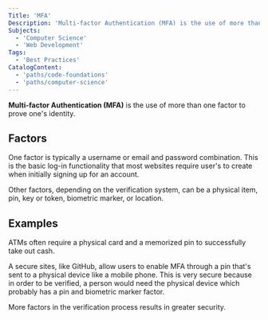 ```yaml
---
Title: 'MFA'
Description: 'Multi-factor Authentication (MFA) is the use of more than one factor to prove one's identity.'
Subjects:
  - 'Computer Science'
  - 'Web Development'
Tags:
  - 'Best Practices'
CatalogContent:
  - 'paths/code-foundations'
  - 'paths/computer-science'
---
```


**Multi-factor Authentication (MFA)** is the use of more than one factor to prove one's identity.

## Factors

One factor is typically a username or email and password combination. This is the basic log-in functionality that most websites require user's to create when initially signing up for an account.

Other factors, depending on the verification system, can be a physical item, pin, key or token, biometric marker, or location.

## Examples

ATMs often require a physical card and a memorized pin to successfully take out cash.

A secure sites, like GitHub, allow users to enable MFA through a pin that's sent to a physical device like a mobile phone. This is very secure because in order to be verified, a person would need the physical device which probably has a pin and biometric marker factor.

More factors in the verification process results in greater security.
